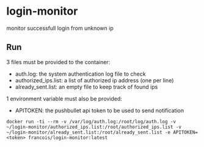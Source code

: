 # login-monitor
monitor successfull login from unknown ip

## Run
3 files must be provided to the container:
- auth.log: the system authentication log file to check
- authorized_ips.list: a list of authorized ip address (one per line)
- already_sent.list: an empty file to keep track of found ips

1 environment variable must also be provided:
- APITOKEN: the pushbullet api token to be used to send notification

```
docker run -ti --rm -v /var/log/auth.log:/root/log/auth.log -v ~/login-monitor/authorized_ips.list:/root/authorized_ips.list -v ~/login-monitor/already_sent.list:/root/already_sent.list -e APITOKEN=<token> francois/login-monitor:latest
```

